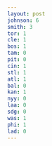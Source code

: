```yaml
---
layout: post
johnson: 6
smith: 3
tor: 1
cle: 1
bos: 1
tam: 0
pit: 0
cin: 1
stl: 1
atl: 1
bal: 0
kan: 1
nyy: 0
laa: 0
sdg: 0
was: 1
phi: 1
lad: 0
---
```

